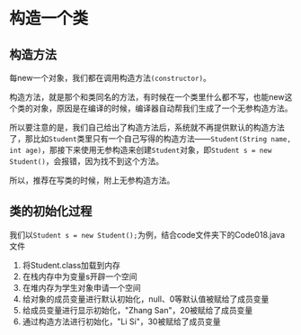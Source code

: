 # 构造一个类

## 构造方法

每new一个对象，我们都在调用构造方法`(constructor)`。

构造方法，就是那个和类同名的方法，有时候在一个类里什么都不写，也能new这个类的对象，原因是在编译的时候，编译器自动帮我们生成了一个无参构造方法。

所以要注意的是，我们自己给出了构造方法后，系统就不再提供默认的构造方法了，那比如`Student`类里只有一个自己写得的构造方法——`Student(String name, int age)`，那接下来使用无参构造来创建`Student`对象，即`Student s = new Student()`，会报错，因为找不到这个方法。

所以，推荐在写类的时候，附上无参构造方法。

## 类的初始化过程

我们以`Student s = new Student();`为例，结合code文件夹下的Code018.java文件

1. 将Student.class加载到内存
2. 在栈内存中为变量s开辟一个空间
3. 在堆内存为学生对象申请一个空间
4. 给对象的成员变量进行默认初始化，null、0等默认值被赋给了成员变量
5. 给成员变量进行显示初始化，"Zhang San"，20被赋给了成员变量
6. 通过构造方法进行初始化，"Li Si"，30被赋给了成员变量
